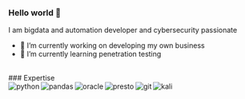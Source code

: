 ### Hello world 👋

I am bigdata and automation developer and cybersecurity passionate

- 🔭 I’m currently working on developing my own business
- 🌱 I’m currently learning penetration testing

<br>### Expertise<br>
<img align="left" alt="python" src="https://img.shields.io/badge/Python-3776AB?style=for-the-badge&logo=python&logoColor=white" /><img align="left" alt="pandas" src="https://img.shields.io/badge/Pandas-2C2D72?style=for-the-badge&logo=pandas&logoColor=white" /><img align="left" alt="oracle" src="https://img.shields.io/badge/Oracle-F80000?style=for-the-badge&logo=oracle&logoColor=black" /><img align="left" alt="presto" src="https://img.shields.io/badge/Presto-131F37?style=for-the-badge&logo=presto&logoColor=white" /><img align="left" alt="git" src="https://img.shields.io/badge/Git-F05032?style=for-the-badge&logo=git&logoColor=white" /><img align="left" alt="kali" src="https://img.shields.io/badge/Kali_Linux-557C94?style=for-the-badge&logo=kali-linux&logoColor=white" /><br>
<br>

<!--
**Matias117/Matias117** is a ✨ _special_ ✨ repository because its `README.md` (this file) appears on your GitHub profile.

Here are some ideas to get you started:

- 🔭 I’m currently working on ...
- 🌱 I’m currently learning ...
- 👯 I’m looking to collaborate on ...
- 🤔 I’m looking for help with ...
- 💬 Ask me about ...
- 📫 How to reach me: ...
- 😄 Pronouns: ...
- ⚡ Fun fact: ...
-->
